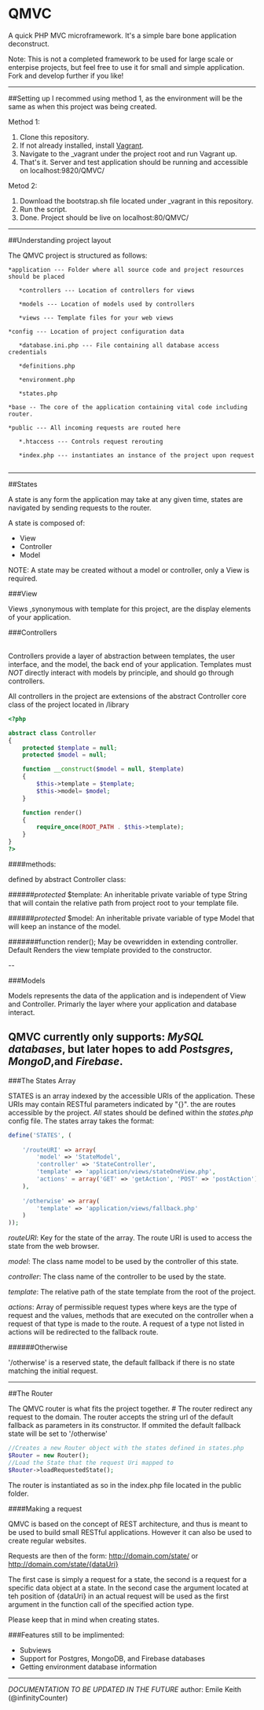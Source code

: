 # QMVC
A quick PHP MVC microframework. It's a simple bare bone application deconstruct.

Note: This is not a completed framework to be used for large scale or enterpise projects, but feel free to use it for small and simple application. Fork and develop further if you like!
______

##Setting up
I recommed using method 1, as the environment will be the same as when this project was being created.

Method 1:
1. Clone this repository.
2. If not already installed, install [Vagrant](http://vagrantup.com).
3. Navigate to the \_vagrant under the project root and run Vagrant up. 
4. That's it. Server and test application should be running and accessible on localhost:9820/QMVC/

Metod 2:
1. Download the bootstrap.sh file located under \_vagrant in this repository.
2. Run the script.
3. Done. Project should be live on localhost:80/QMVC/ 
______

##Understanding project layout

The QMVC project is structured as follows:
```
*application --- Folder where all source code and project resources should be placed

   *controllers --- Location of controllers for views
   
   *models --- Location of models used by controllers
   
   *views --- Template files for your web views
   
*config --- Location of project configuration data

   *database.ini.php --- File containing all database access credentials
   
   *definitions.php
   
   *environment.php
   
   *states.php
 
*base -- The core of the application containing vital code including router.

*public --- All incoming requests are routed here

   *.htaccess --- Controls request rerouting
   
   *index.php --- instantiates an instance of the project upon request
   
```

______

##States

A state is any form the application may take at any given time, states are navigated by sending requests to the router.

A state is composed of:
   * View
   * Controller
   * Model
   
NOTE: A state may be created without a model or controller, only a View is required.

###View

Views ,synonymous with template for this project, are the display elements of your application. 


###Controllers</br></br>

Controllers provide a layer of abstraction between templates, the user interface, and the model, the back end of your application.
Templates must *NOT* directly interact with models by principle, and should go through controllers.</br>

All controllers in the project are extensions of the abstract Controller core class of the project located in /library

```php
<?php

abstract class Controller 
{
    protected $template = null;
    protected $model = null;

    function __construct($model = null, $template)
    {
        $this->template = $template;
        $this->model= $model;
    }

    function render()
    {
        require_once(ROOT_PATH . $this->template);
    }
}
?>
```

####methods:

defined by abstract Controller class:  

######*protected* $template:
    An inheritable private variable of type String that will contain the relative path from project root to your template file.
    
######*protected* $model:
    An inheritable private variable of type Model that will keep an instance of the model.


#######function render();
    May be ovewridden in extending controller. Default Renders the view template provided to the constructor.

--

###Models

Models represents the data of the application and is independent of View and Controller.
Primarly the layer where your application and database interact.

QMVC currently only supports: *MySQL databases*, but later hopes to add *Postsgres*, *MongoD*,and *Firebase*.
--

###The States Array

STATES is an array indexed by the accessible URIs of the application. These URIs may contain RESTful parameters indicated by "{}".  the are routes accessible by the project. *All* states should be defined within the *states.php* config file.
The states array takes the format:

````php
define('STATES', (
    
    '/routeURI' => array(
        'model' => 'StateModel',
        'controller' => 'StateController',
        'template' => 'application/views/stateOneView.php',
        'actions' = array('GET' => 'getAction', 'POST' => 'postAction')
    ),
    
    '/otherwise' => array(
        'template' => 'application/views/fallback.php'
    )
));
````

_*routeURI*_: Key for the state of the array. The route URI is used to access the state from the web browser.

_*model*_: The class name model to be used by the controller of this state.

_*controller*_: The class name of the controller to be used by the state.

_*template*_: The relative path of the state template from the root of the project.

_*actions*_: Array of permissible request types where keys are the type of request and the values, methods that are executed on the controller when a request of that type is made to the route. A request of a type not listed in actions will be redirected to the fallback route.

######Otherwise

'/otherwise' is a reserved state, the default fallback if there is no state matching the initial request.
______

##The Router

The QMVC router is what fits the project together. #
The router redirect any request to the domain. The router accepts the string url of the default fallback as parameters in its constructor. If ommited the default fallback state will be set to '/otherwise'

```php
//Creates a new Router object with the states defined in states.php
$Router = new Router();
//Load the State that the request Uri mapped to
$Router->loadRequestedState();
```
The router is instantiated as so in the index.php file located in the public folder.

####Making a request

QMVC is based on the concept of REST architecture, and thus is meant to be used to build small RESTful applications. However it can also be used to create regular websites.

Requests are then of the form: http://domain.com/state/ or http://domain.com/state/{dataUri}

The first case is simply a request for a state, the second is a request for a specific data object at a state.
In the second case the argument located at teh position of {dataUri} in an actual request will be used as the first argument in the function call of the specified action type.

Please keep that in mind when creating states.

###Features still to be implimented: 

* Subviews
* Support for Postgres, MongoDB, and Firebase databases
* Getting environment database information
______

*DOCUMENTATION TO BE UPDATED IN THE FUTURE*
author: Emile Keith (@infinityCounter)

